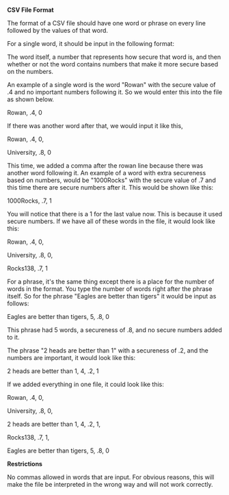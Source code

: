 **CSV File Format**

The format of a CSV file should have one word or phrase on every line followed by the values of that word.

For a single word, it should be input in the following format:

The word itself, a number that represents how secure that word is, and then whether or not the word contains numbers that make it more secure based on the numbers.

An example of a single word is the word &quot;Rowan&quot; with the secure value of .4 and no important numbers following it. So we would enter this into the file as shown below.

Rowan, .4, 0

If there was another word after that, we would input it like this,

Rowan, .4, 0,

University, .8, 0

This time, we added a comma after the rowan line because there was another word following it. An example of a word with extra secureness based on numbers, would be &quot;1000Rocks&quot; with the secure value of .7 and this time there are secure numbers after it. This would be shown like this:

1000Rocks, .7, 1

You will notice that there is a 1 for the last value now. This is because it used secure numbers. If we have all of these words in the file, it would look like this:

Rowan, .4, 0,

University, .8, 0,

Rocks138, .7, 1

For a phrase, it&#39;s the same thing except there is a place for the number of words in the format. You type the number of words right after the phrase itself. So for the phrase &quot;Eagles are better than tigers&quot; it would be input as follows:

Eagles are better than tigers, 5, .8, 0

This phrase had 5 words, a secureness of .8, and no secure numbers added to it.

The phrase &quot;2 heads are better than 1&quot; with a secureness of .2, and the numbers are important, it would look like this:

2 heads are better than 1, 4, .2, 1





If we added everything in one file, it could look like this:

Rowan, .4, 0,

University, .8, 0,

2 heads are better than 1, 4, .2, 1,

Rocks138, .7, 1,

Eagles are better than tigers, 5, .8, 0



**Restrictions**

No commas allowed in words that are input. For obvious reasons, this will make the file be interpreted in the wrong way and will not work correctly.
